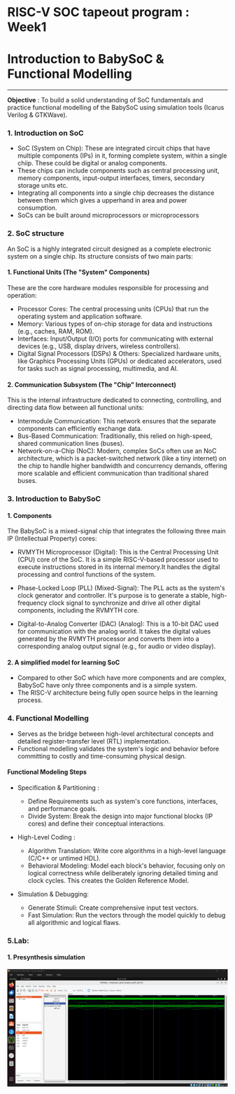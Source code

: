 # RISC-V SOC tapeout program : Week1

# Introduction to BabySoC & Functional Modelling

---

**Objective** : To build a solid understanding of SoC fundamentals and practice functional modelling of the BabySoC using simulation tools (Icarus Verilog & GTKWave).

### 1. **Introduction on SoC**

 - SoC (System on Chip): These are integrated circuit chips that have multiple components (IPs) in it, forming complete system, within a single chiip. These could be digital or analog components. 
 - These chips can include components such as central processing unit, memory components, input-output interfaces, timers, secondary storage units etc.
 - Integrating all components into a single chip decreases the distance between them which gives a upperhand in area and power consumption.
 - SoCs can be built around microprocessors or microprocessors

### 2. **SoC structure**

An SoC is a highly integrated circuit designed as a complete electronic system on a single chip. Its structure consists of two main parts:

#### 1. Functional Units (The "System" Components)

These are the core hardware modules responsible for processing and operation:

 - Processor Cores: The central processing units (CPUs) that run the operating system and application software.
 - Memory: Various types of on-chip storage for data and instructions (e.g., caches, RAM, ROM).
 - Interfaces: Input/Output (I/O) ports for communicating with external devices (e.g., USB, display drivers, wireless controllers).
 - Digital Signal Processors (DSPs) & Others: Specialized hardware units, like Graphics Processing Units (GPUs) or dedicated accelerators, used for tasks such as signal processing, multimedia, and AI.

#### 2. Communication Subsystem (The "Chip" Interconnect)

This is the internal infrastructure dedicated to connecting, controlling, and directing data flow between all functional units:

- Intermodule Communication: This network ensures that the separate components can efficiently exchange data.
- Bus-Based Communication: Traditionally, this relied on high-speed, shared communication lines (buses).
- Network-on-a-Chip (NoC): Modern, complex SoCs often use an NoC architecture, which is a packet-switched network (like a tiny internet) on the chip to handle higher bandwidth and concurrency demands, offering more scalable and efficient communication than traditional shared buses.

### 3. **Introduction to BabySoC**

#### 1. Components

The BabySoC is a mixed-signal chip that integrates the following three main IP (Intellectual Property) cores:

 - RVMYTH Microprocessor (Digital): This is the Central Processing Unit (CPU) core of the SoC. It is a simple RISC-V-based processor used to execute instructions stored in its internal memory.It handles the digital processing and control functions of the system.

 - Phase-Locked Loop (PLL) (Mixed-Signal): The PLL acts as the system's clock generator and controller. It's purpose is to generate a stable, high-frequency clock signal to synchronize and drive all other digital components, including the RVMYTH core.

 - Digital-to-Analog Converter (DAC) (Analog): This is a 10-bit DAC used for communication with the analog world. It takes the digital values generated by the RVMYTH processor and converts them into a corresponding analog output signal (e.g., for audio or video display).

#### 2. A simplified model for learning SoC 
 - Compared to other SoC which have more components and are complex, BabySoC have only three components and is a simple system.
 - The RISC-V architecture being fully open source helps in the learning process.

### 4. **Functional Modelling**
 - Serves as the bridge between high-level architectural concepts and detailed register-transfer level (RTL) implementation.
 - Functional modelling validates the system's logic and behavior before committing to costly and time-consuming physical design.

#### Functional Modeling Steps

 - Specification & Partitioning :
   - Define Requirements such as system's core functions, interfaces, and performance goals.
   - Divide System: Break the design into major functional blocks (IP cores) and define their conceptual interactions.
 - High-Level Coding :
   - Algorithm Translation: Write core algorithms in a high-level language (C/C++ or untimed HDL).
   - Behavioral Modeling: Model each block's behavior, focusing only on logical correctness while deliberately ignoring detailed timing and clock cycles. This creates the Golden Reference Model.
     
 - Simulation & Debugging:
   - Generate Stimuli: Create comprehensive input test vectors.
   - Fast Simulation: Run the vectors through the model quickly to debug all algorithmic and logical flaws.
  
  ### 5.Lab:

  #### 1. Presynthesis simulation

  <div align="center"><img src="images/presynth_sim.png" alt="Alt Text" width="800"/></div>
